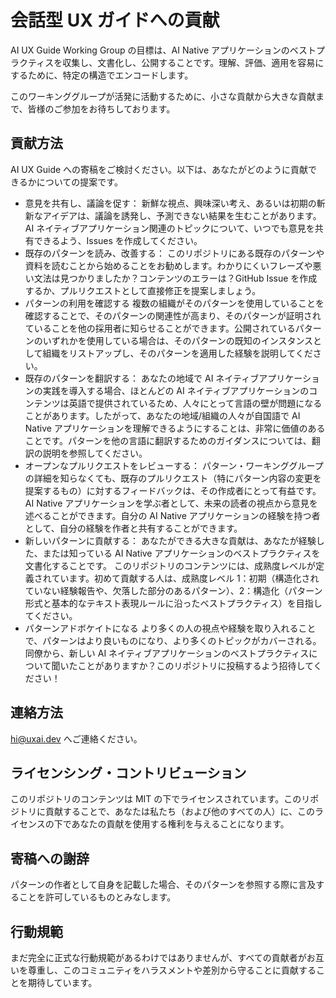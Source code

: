 # 会話型 UX ガイドへの貢献

AI UX Guide Working Group の目標は、AI Native アプリケーションのベストプラクティスを収集し、文書化し、公開することです。理解、評価、適用を容易にするために、特定の構造でエンコードします。

このワーキンググループが活発に活動するために、小さな貢献から大きな貢献まで、皆様のご参加をお待ちしております。

## 貢献方法

AI UX Guide への寄稿をご検討ください。以下は、あなたがどのように貢献できるかについての提案です。

- 意見を共有し、議論を促す：
  新鮮な視点、興味深い考え、あるいは初期の斬新なアイデアは、議論を誘発し、予測できない結果を生むことがあります。AI ネイティブアプリケーション関連のトピックについて、いつでも意見を共有できるよう、Issues を作成してください。
- 既存のパターンを読み、改善する：
  このリポジトリにある既存のパターンや資料を読むことから始めることをお勧めします。わかりにくいフレーズや悪い文法は見つかりましたか？コンテンツのエラーは？GitHub Issue を作成するか、プルリクエストとして直接修正を提案しましょう。
- パターンの利用を確認する
  複数の組織がそのパターンを使用していることを確認することで、そのパターンの関連性が高まり、そのパターンが証明されていることを他の採用者に知らせることができます。公開されているパターンのいずれかを使用している場合は、そのパターンの既知のインスタンスとして組織をリストアップし、そのパターンを適用した経験を説明してください。
- 既存のパターンを翻訳する：
  あなたの地域で AI ネイティブアプリケーションの実践を導入する場合、ほとんどの AI ネイティブアプリケーションのコンテンツは英語で提供されているため、人々にとって言語の壁が問題になることがあります。したがって、あなたの地域/組織の人々が自国語で AI Native アプリケーションを理解できるようにすることは、非常に価値のあることです。パターンを他の言語に翻訳するためのガイダンスについては、翻訳の説明を参照してください。
- オープンなプルリクエストをレビューする：
  パターン・ワーキンググループの詳細を知らなくても、既存のプルリクエスト（特にパターン内容の変更を提案するもの）に対するフィードバックは、その作成者にとって有益です。
  AI Native アプリケーションを学ぶ者として、未来の読者の視点から意見を述べることができます。自分の AI Native アプリケーションの経験を持つ者として、自分の経験を作者と共有することができます。
- 新しいパターンに貢献する：
  あなたができる大きな貢献は、あなたが経験した、または知っている AI Native アプリケーションのベストプラクティスを文書化することです。
  このリポジトリのコンテンツには、成熟度レベルが定義されています。初めて貢献する人は、成熟度レベル 1：初期（構造化されていない経験報告や、欠落した部分のあるパターン）、2：構造化（パターン形式と基本的なテキスト表現ルールに沿ったベストプラクティス）を目指してください。
- パターンアドボケイトになる より多くの人の視点や経験を取り入れることで、パターンはより良いものになり、より多くのトピックがカバーされる。同僚から、新しい AI ネイティブアプリケーションのベストプラクティスについて聞いたことがありますか？このリポジトリに投稿するよう招待してください！

## 連絡方法

[hi@uxai.dev](mailto:hi@uxai.dev) へご連絡ください。

## ライセンシング・コントリビューション

このリポジトリのコンテンツは MIT の下でライセンスされています。このリポジトリに貢献することで、あなたは私たち（および他のすべての人）に、このライセンスの下であなたの貢献を使用する権利を与えることになります。

## 寄稿への謝辞

パターンの作者として自身を記載した場合、そのパターンを参照する際に言及することを許可しているものとみなします。

## 行動規範

まだ完全に正式な行動規範があるわけではありませんが、すべての貢献者がお互いを尊重し、このコミュニティをハラスメントや差別から守ることに貢献することを期待しています。
